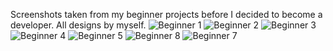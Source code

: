 Screenshots taken from my beginner projects before I decided to become a developer.
All designs by myself.
![Beginner 1](https://user-images.githubusercontent.com/105037901/184552017-750a55d5-d229-4a37-8ab9-8bf06fe44263.PNG)
![Beginner 2](https://user-images.githubusercontent.com/105037901/184552021-d2653926-94d3-4783-a07e-7a354a281629.PNG)
![Beginner 3](https://user-images.githubusercontent.com/105037901/184552022-53506501-4fb2-4e45-8d89-76b2dd4a4aee.PNG)
![Beginner 4](https://user-images.githubusercontent.com/105037901/184552024-f2d6a414-5ec8-4389-b505-412f7b6b3d5c.png)
![Beginner 5](https://user-images.githubusercontent.com/105037901/184552025-210e20d3-c2b2-4a12-9ad3-5efbb047e765.png)
![Beginner 8](https://user-images.githubusercontent.com/105037901/184552229-06da4498-eb50-4d07-b614-a25e15944523.PNG)
![Beginner 7](https://user-images.githubusercontent.com/105037901/184552225-1ccfccc5-8acd-4c73-a822-08d4b335bee6.PNG)

